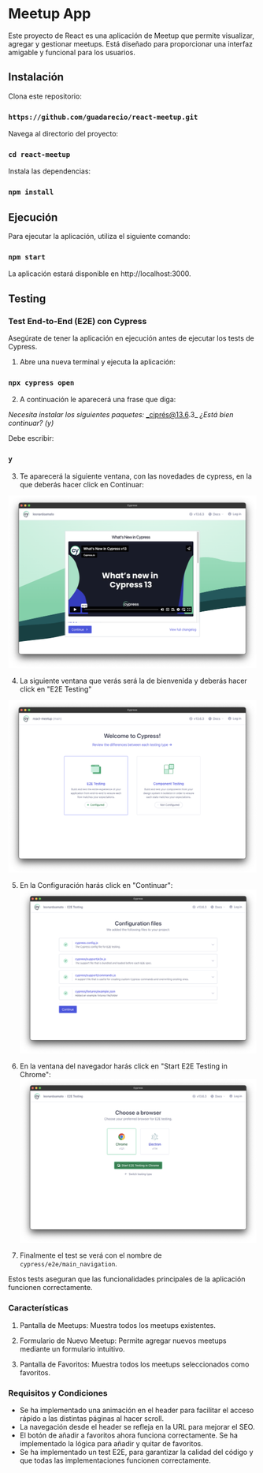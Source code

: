 # Meetup App

Este proyecto de React es una aplicación de Meetup que permite visualizar, agregar y gestionar meetups. Está diseñado para proporcionar una interfaz amigable y funcional para los usuarios.

## Instalación

Clona este repositorio:

### `https://github.com/guadarecio/react-meetup.git`

Navega al directorio del proyecto:

### `cd react-meetup`

Instala las dependencias:

### `npm install`

## Ejecución

Para ejecutar la aplicación, utiliza el siguiente comando:

### `npm start`

La aplicación estará disponible en http://localhost:3000.

## Testing

### Test End-to-End (E2E) con Cypress

Asegúrate de tener la aplicación en ejecución antes de ejecutar los tests de Cypress.

1. Abre una nueva terminal y ejecuta la aplicación:

### `npx cypress open`

2. A continuación le aparecerá una frase que diga:

_Necesita instalar los siguientes paquetes:_
_ciprés@13.6.3_
_¿Está bien continuar? (y)_

Debe escribir:

### `y`

3. Te aparecerá la siguiente ventana, con las novedades de cypress, en la que deberás hacer click en Continuar:

![Cypress Intro](/public/cypress1.png)

4. La siguiente ventana que verás será la de bienvenida y deberás hacer click en "E2E Testing"

![Cypress Welcome](/public/cypress2.png)

5. En la Configuración harás click en "Continuar":
   ![Cypress Configuration](/public/cypress3.png)

6. En la ventana del navegador harás click en "Start E2E Testing in Chrome": 
![Cypress Browser](/public/cypress4.png)


7. Finalmente el test se verá con el nombre de `cypress/e2e/main_navigation`.


Estos tests aseguran que las funcionalidades principales de la aplicación funcionen correctamente.
### Características

1. Pantalla de Meetups: Muestra todos los meetups existentes.

2. Formulario de Nuevo Meetup: Permite agregar nuevos meetups mediante un formulario intuitivo.

3. Pantalla de Favoritos: Muestra todos los meetups seleccionados como favoritos.

### Requisitos y Condiciones

- Se ha implementado una animación en el header para facilitar el acceso rápido a las distintas páginas al hacer scroll.
- La navegación desde el header se refleja en la URL para mejorar el SEO.
- El botón de añadir a favoritos ahora funciona correctamente. Se ha implementado la lógica para añadir y quitar de favoritos.
- Se ha implementado un test E2E, para garantizar la calidad del código y que todas las implementaciones funcionen correctamente.

